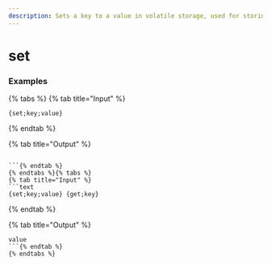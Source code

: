 ```yaml
---
description: Sets a key to a value in volatile storage, used for storing things. If you want full persistence, look into "perset" and "perget"
---
```


# set <key> <value>

### Examples

{% tabs %}
{% tab title="Input" %}
```text
{set;key;value}
```
{% endtab %}

{% tab title="Output" %}
```text

```{% endtab %}
{% endtabs %}{% tabs %}
{% tab title="Input" %}
```text
{set;key;value} {get;key}
```
{% endtab %}

{% tab title="Output" %}
```text
value
```{% endtab %}
{% endtabs %}